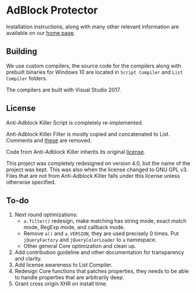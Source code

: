 # AdBlock Protector

Installation instructions, along with many other relevant information are available on our 
[home page](http://jspenguin2017.github.io/AdBlockProtector/). 

## Building

We use custom compilers, the source code for the compilers along with prebuilt binaries for Windows 10 are 
located in `Script Compiler` and `List Compiler` folders. 

The compilers are built with Visual Studio 2017. 

## License

Anti-Adblock Killer Script is completely re-implemented. 

Anti-Adblock Killer Filter is mostly copied and concatenated to List. Comments and 
[these](../master/List%20Compiler/Remove.txt) are removed. 

Code from Anti-Adblock Killer inherits its original [license](https://github.com/reek/anti-adblock-killer/blob/master/LICENSE). 

This project was completely redesigned on version 4.0, but the name of the project was kept. 
This was also when the license changed to GNU GPL v3. 
Files that are not from Anti-Adblock Killer falls under this license unless otherwise specified. 

## To-do

1. Next round optimizations: 
    * `a.filter()` redesign, make matching has string mode, exact match mode, RegExp mode, and callback mode. 
    * Remove `a()` and `a.VERSION`, they are used precisely 0 times. Put `jQueryFactory` and `jQueryColorLoader` to `a` namespace. 
    * Other general Core optimization and clean up. 
2. Add contribution guideline and other documentation for transparency and clarity. 
3. Add license awareness to List Compiler. 
4. Redesign Core functions that patches properties, they needs to be able to handle properties that are arbitrarily deep. 
5. Grant cross origin XHR on install time. 
